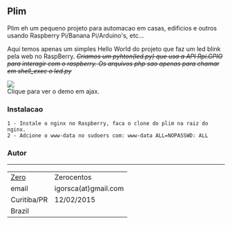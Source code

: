 Plim
-------------
Plim eh um pequeno projeto para automacao em casas, edificios e outros usando Raspberry Pi/Banana Pi/Arduino's, etc...


Aqui temos apenas um simples Hello World do projeto que faz um led blink pela web no RaspBerry.
~~*Criamos um pyhton(led.py) que usa a API Rpi.GPIO para interagir com o raspberry. Os arquivos php sao apenas para chamar em shell_exec o led.py*~~

<a href="http://pronix.com.br/projs/plim/blink.html"><img src="http://pronix.com.br/projs/plim/img/lamp.png" /></a><br />
Clique para ver o demo em ajax.


### Instalacao

    1 - Instale o nginx no Raspberry, faca o clone do plim na raiz do nginx.
    2 - Adcione o www-data no sudoers com: www-data ALL=NOPASSWD: ALL

### Autor
-------
| | |
| ------------- | ----------- |
| [Zero ](http://plebeos1.blogspot.com) | Zerocentos |<br />
| email | igorsca(at)gmail.com |<br />
| Curitiba/PR | 12/02/2015 |<br />
| Brazil | |

